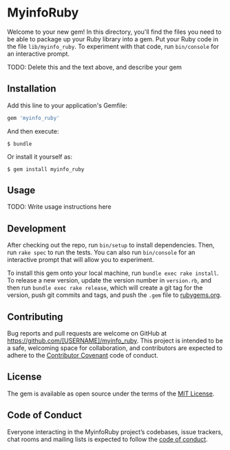 # MyinfoRuby

Welcome to your new gem! In this directory, you'll find the files you need to be able to package up your Ruby library into a gem. Put your Ruby code in the file `lib/myinfo_ruby`. To experiment with that code, run `bin/console` for an interactive prompt.

TODO: Delete this and the text above, and describe your gem

## Installation

Add this line to your application's Gemfile:

```ruby
gem 'myinfo_ruby'
```

And then execute:

    $ bundle

Or install it yourself as:

    $ gem install myinfo_ruby

## Usage

TODO: Write usage instructions here

## Development

After checking out the repo, run `bin/setup` to install dependencies. Then, run `rake spec` to run the tests. You can also run `bin/console` for an interactive prompt that will allow you to experiment.

To install this gem onto your local machine, run `bundle exec rake install`. To release a new version, update the version number in `version.rb`, and then run `bundle exec rake release`, which will create a git tag for the version, push git commits and tags, and push the `.gem` file to [rubygems.org](https://rubygems.org).

## Contributing

Bug reports and pull requests are welcome on GitHub at https://github.com/[USERNAME]/myinfo_ruby. This project is intended to be a safe, welcoming space for collaboration, and contributors are expected to adhere to the [Contributor Covenant](http://contributor-covenant.org) code of conduct.

## License

The gem is available as open source under the terms of the [MIT License](https://opensource.org/licenses/MIT).

## Code of Conduct

Everyone interacting in the MyinfoRuby project’s codebases, issue trackers, chat rooms and mailing lists is expected to follow the [code of conduct](https://github.com/[USERNAME]/myinfo_ruby/blob/master/CODE_OF_CONDUCT.md).
